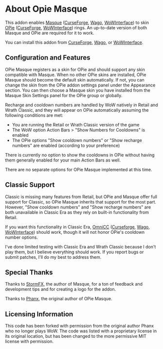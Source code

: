 # About Opie Masque

This addon enables [Masque](https://github.com/SFX-WoW/Masque) ([CurseForge](https://www.curseforge.com/wow/addons/masque), [Wago](https://addons.wago.io/addons/masque), [WoWInterface](https://wowinterface.com/downloads/info12097-Masque.html)) to skin [OPie](https://www.townlong-yak.com/addons/opie) ([CurseForge](https://www.curseforge.com/wow/addons/opie), [WoWInterface](https://wowinterface.com/downloads/info9094-OPie.html)) rings.  An up-to-date version of both Masque and OPie are required for it to work.

You can install this addon from [CurseForge](https://www.curseforge.com/wow/addons/opie-masque-revived "CurseForge"), [Wago](https://addons.wago.io/addons/opiemasque), or [WoWInterface](https://wowinterface.com/downloads/info26505-OPieMasque.html).

## Configuration and Features

OPie Masque registers as a skin for OPie and should support any skin compatible with Masque.  When no other OPie skins are installed, OPie Masque should become the default skin automatically.  If not, you can change the skin from the OPie addon settings panel under the Appearance section.  You can then choose a Masque skin you have installed from the Masque Skin Settings panel for the OPie group or globally.

Recharge and cooldown numbers are handled by WoW natively in Retail and Wrath Classic, and they will appear on OPie automatically assuming the following conditions are met:

* You are running the Retail or Wrath Classic version of the game
* The WoW option Action Bars > "Show Numbers for Cooldowns" is enabled
* The OPie options "Show cooldown numbers" or "Show recharge numbers" are enabled (according to your preference)

There is currently no option to show the cooldowns in OPie without having them generally enabled for your main Action Bars as well.

There are no separate options for OPie Masque implemented at this time.

## Classic Support

Classic is missing many features from Retail, but OPie and Masque offer full support for Classic, so OPie Masque inherits that support for the most part.  However, "Show cooldown numbers" and "Show recharge numbers" are both unavailable in Classic Era as they rely on built-in functionality from Retail.

If you want this functionality in Classic Era, [OmniCC](https://github.com/tullamods/OmniCC) ([Curseforge](https://www.curseforge.com/wow/addons/omni-cc), [Wago](https://addons.wago.io/addons/omnicc), [WoWInterface](https://www.wowinterface.com/downloads/info4836-OmniCC.html)) should work, though it will not honor OPie's cooldown number options.

I've done limited testing with Classic Era and Wrath Classic because I don't play them, but I believe everything should work.  If you report bugs or submit patches, I'll do my best to address them.

## Special Thanks

Thanks to [StormFX](https://github.com/StormFX), the author of Masque, for a ton of feedback and development tips and for creating a logo for the addon.

Thanks to [Phanx](https://github.com/phanx-wow), the original author of OPie Masque.

## Licensing Information

This code has been forked with permission from the original author Phanx who no longer plays WoW.  The code was listed with a proprietary license in its original location, but has been changed to the more permissive MIT license with permission.
